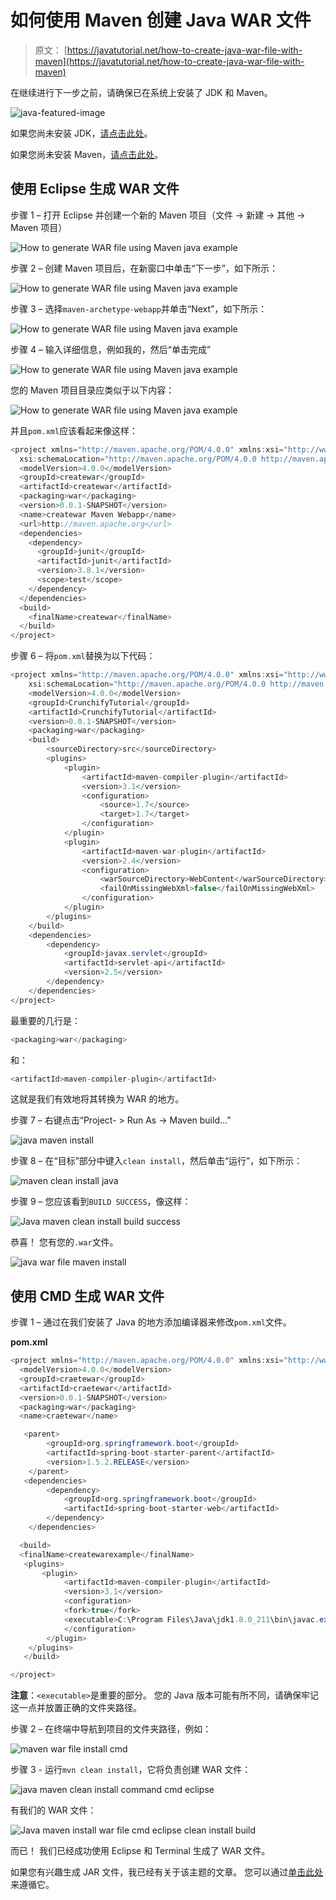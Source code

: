 # 如何使用 Maven 创建 Java WAR 文件

> 原文： [https://javatutorial.net/how-to-create-java-war-file-with-maven](https://javatutorial.net/how-to-create-java-war-file-with-maven)

在继续进行下一步之前，请确保已在系统上安装了 JDK 和 Maven。

![java-featured-image](img/e0db051dedc1179e7424b6d998a6a772.jpg)

如果您尚未安装 JDK，[请点击此处](https://javatutorial.net/install-java-8-jdk-on-ubuntu)。

如果您尚未安装 Maven，[请点击此处](https://javatutorial.net/how-to-install-maven-on-windows-linux-and-mac)。

## 使用 Eclipse 生成 WAR 文件

步骤 1 – 打开 Eclipse 并创建一个新的 Maven 项目（文件 -&gt; 新建 -&gt; 其他 -&gt; Maven 项目）

![How to generate WAR file using Maven java example](img/e015b5975e479d17af96f6c852f62685.jpg)

步骤 2 – 创建 Maven 项目后，在新窗口中单击“下一步”，如下所示：

![How to generate WAR file using Maven java example](img/d45a478cce51758e82f390a444eaa532.jpg)

步骤 3 – 选择`maven-archetype-webapp`并单击“Next”，如下所示：

![How to generate WAR file using Maven java example](img/1d50c47b3c02a31d78c682bc4c33eab6.jpg)

步骤 4 – 输入详细信息，例如我的，然后“单击完成”

![How to generate WAR file using Maven java example](img/d3405c528e542ef87734e7f6ead65988.jpg)

您的 Maven 项目目录应类似于以下内容：

![How to generate WAR file using Maven java example](img/e2dd3cee1e9ed427a02a960868755faf.jpg)

并且`pom.xml`应该看起来像这样：

```java
<project xmlns="http://maven.apache.org/POM/4.0.0" xmlns:xsi="http://www.w3.org/2001/XMLSchema-instance"
  xsi:schemaLocation="http://maven.apache.org/POM/4.0.0 http://maven.apache.org/maven-v4_0_0.xsd">
  <modelVersion>4.0.0</modelVersion>
  <groupId>createwar</groupId>
  <artifactId>createwar</artifactId>
  <packaging>war</packaging>
  <version>0.0.1-SNAPSHOT</version>
  <name>createwar Maven Webapp</name>
  <url>http://maven.apache.org</url>
  <dependencies>
    <dependency>
      <groupId>junit</groupId>
      <artifactId>junit</artifactId>
      <version>3.8.1</version>
      <scope>test</scope>
    </dependency>
  </dependencies>
  <build>
    <finalName>createwar</finalName>
  </build>
</project>

```

步骤 6 – 将`pom.xml`替换为以下代码：

```java
<project xmlns="http://maven.apache.org/POM/4.0.0" xmlns:xsi="http://www.w3.org/2001/XMLSchema-instance"
	xsi:schemaLocation="http://maven.apache.org/POM/4.0.0 http://maven.apache.org/xsd/maven-4.0.0.xsd">
	<modelVersion>4.0.0</modelVersion>
	<groupId>CrunchifyTutorial</groupId>
	<artifactId>CrunchifyTutorial</artifactId>
	<version>0.0.1-SNAPSHOT</version>
	<packaging>war</packaging>
	<build>
		<sourceDirectory>src</sourceDirectory>
		<plugins>
			<plugin>
				<artifactId>maven-compiler-plugin</artifactId>
				<version>3.1</version>
				<configuration>
					<source>1.7</source>
					<target>1.7</target>
				</configuration>
			</plugin>
			<plugin>
				<artifactId>maven-war-plugin</artifactId>
				<version>2.4</version>
				<configuration>
					<warSourceDirectory>WebContent</warSourceDirectory>
					<failOnMissingWebXml>false</failOnMissingWebXml>
				</configuration>
			</plugin>
		</plugins>
	</build>
	<dependencies>
		<dependency>
			<groupId>javax.servlet</groupId>
			<artifactId>servlet-api</artifactId>
			<version>2.5</version>
		</dependency>
	</dependencies>
</project>
```

最重要的几行是：

```java
<packaging>war</packaging>
```

和：

```java
<artifactId>maven-compiler-plugin</artifactId>
```

这就是我们有效地将其转换为 WAR 的地方。

步骤 7 – 右键点击“Project- &gt; Run As -&gt; Maven build…”

![java maven install](img/286a29eb65c5c30381f15a2053adb3da.jpg)

步骤 8 – 在“目标”部分中键入`clean install`，然后单击“运行”，如下所示：

![maven clean install java](img/861088aaf532e2ae1cb56f2957e4892c.jpg)

步骤 9 – 您应该看到`BUILD SUCCESS`，像这样：

![Java maven clean install build success](img/619532c4a014cc880c1d07b561715edc.jpg)

恭喜！ 您有您的`.war`文件。

![java war file maven install](img/a78656f303a23f8d7f3f305bcbb6d817.jpg)

## 使用 CMD 生成 WAR 文件

步骤 1 – 通过在我们安装了 Java 的地方添加编译器来修改`pom.xml`文件。

**pom.xml**

```java
<project xmlns="http://maven.apache.org/POM/4.0.0" xmlns:xsi="http://www.w3.org/2001/XMLSchema-instance" xsi:schemaLocation="http://maven.apache.org/POM/4.0.0 http://maven.apache.org/xsd/maven-4.0.0.xsd">
  <modelVersion>4.0.0</modelVersion>
  <groupId>craetewar</groupId>
  <artifactId>craetewar</artifactId>
  <version>0.0.1-SNAPSHOT</version>
  <packaging>war</packaging>
  <name>craetewar</name>

   <parent>
        <groupId>org.springframework.boot</groupId>
        <artifactId>spring-boot-starter-parent</artifactId>
        <version>1.5.2.RELEASE</version>
    </parent>
   <dependencies>
		<dependency>
			<groupId>org.springframework.boot</groupId>
			<artifactId>spring-boot-starter-web</artifactId>
		</dependency>
    </dependencies>

  <build>  
  <finalName>createwarexample</finalName>
   <plugins>  
       <plugin>
            <artifactId>maven-compiler-plugin</artifactId>
            <version>3.1</version>
			<configuration>
			<fork>true</fork>
			<executable>C:\Program Files\Java\jdk1.8.0_211\bin\javac.exe</executable>
			</configuration>
        </plugin>
    </plugins>  
   </build> 

</project>
```

**注意**：`<executable>`是重要的部分。 您的 Java 版本可能有所不同，请确保牢记这一点并放置正确的文件夹路径。

步骤 2 – 在终端中导航到项目的文件夹路径，例如：

![maven war file install cmd](img/8f85c2389fcd7a6003c8149afd59721f.jpg)

步骤 3 - 运行`mvn clean install`，它将负责创建 WAR 文件：

![java maven clean install command cmd eclipse](img/b1806dbee2e98bfcad3f1c06de909dd8.jpg)

有我们的 WAR 文件：

![Java maven install war file cmd eclipse clean install build](img/ccbb472243ff045ace7419d27d5ee877.jpg)

而已！ 我们已经成功使用 Eclipse 和 Terminal 生成了 WAR 文件。

如果您有兴趣生成 JAR 文件，我已经有关于该主题的文章。 您可以通过[单击此处](https://javatutorial.net/how-to-create-java-jar-file-with-maven)来遵循它。